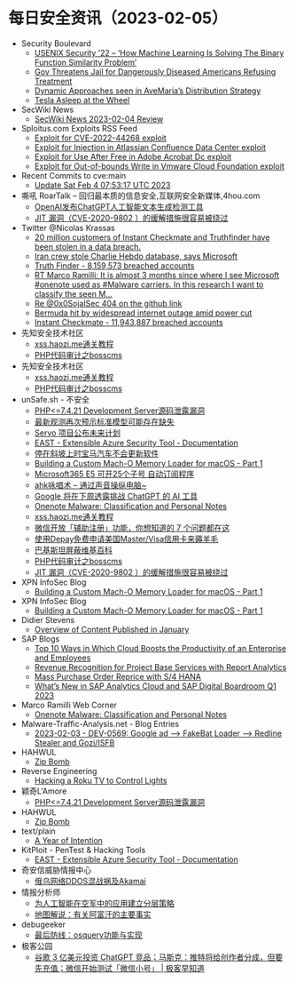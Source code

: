 # 每日安全资讯（2023-02-05）

- Security Boulevard
  - [USENIX Security ’22 –  ‘How Machine Learning Is Solving The Binary Function Similarity Problem’](https://securityboulevard.com/2023/02/usenix-security-22-how-machine-learning-is-solving-the-binary-function-similarity-problem/)
  - [Gov Threatens Jail for Dangerously Diseased Americans Refusing Treatment](https://securityboulevard.com/2023/02/gov-threatens-jail-for-dangerously-diseased-americans-refusing-treatment/)
  - [Dynamic Approaches seen in AveMaria’s Distribution Strategy](https://securityboulevard.com/2023/02/dynamic-approaches-seen-in-avemarias-distribution-strategy/)
  - [Tesla Asleep at the Wheel](https://securityboulevard.com/2023/02/tesla-asleep-at-the-wheel/)
- SecWiki News
  - [SecWiki News 2023-02-04 Review](http://www.sec-wiki.com/?2023-02-04)
- Sploitus.com Exploits RSS Feed
  - [Exploit for CVE-2022-44268 exploit](https://sploitus.com/exploit?id=02166507-C251-58EA-80F1-D6A0E57EBE9F&utm_source=rss&utm_medium=rss)
  - [Exploit for Injection in Atlassian Confluence Data Center exploit](https://sploitus.com/exploit?id=594C33E1-9EBF-5B3B-BA76-031ACB500518&utm_source=rss&utm_medium=rss)
  - [Exploit for Use After Free in Adobe Acrobat Dc exploit](https://sploitus.com/exploit?id=013311B2-25CA-59B4-BEFD-6B24B4A60D9D&utm_source=rss&utm_medium=rss)
  - [Exploit for Out-of-bounds Write in Vmware Cloud Foundation exploit](https://sploitus.com/exploit?id=C9291E88-25DB-5BB7-9EA3-4DD98B725E0F&utm_source=rss&utm_medium=rss)
- Recent Commits to cve:main
  - [Update Sat Feb  4 07:53:17 UTC 2023](https://github.com/trickest/cve/commit/8716bd7efa344e30807b97931b0ca6003681e476)
- 嘶吼 RoarTalk – 回归最本质的信息安全,互联网安全新媒体,4hou.com
  - [OpenAI发布ChatGPT人工智能文本生成检测工具](https://www.4hou.com/posts/xjJ3)
  - [JIT 漏洞（CVE-2020-9802 ）的缓解措施很容易被绕过](https://www.4hou.com/posts/2JL1)
- Twitter @Nicolas Krassas
  - [20 million customers of Instant Checkmate and Truthfinder have been stolen in a data breach.](https://twitter.com/Dinosn/status/1621938248862900225)
  - [Iran crew stole Charlie Hebdo database, says Microsoft](https://twitter.com/Dinosn/status/1621938189651873793)
  - [Truth Finder - 8,159,573 breached accounts](https://twitter.com/Dinosn/status/1621937848915054593)
  - [RT Marco Ramilli: It is almost 3 months since where I see Microsoft #onenote used as #Malware carriers. In this research I want to classify the seen M...](https://twitter.com/Marco_Ramilli/status/1621788772600782849)
  - [Re @0x0SojalSec 404 on the github link](https://twitter.com/Dinosn/status/1621784239719972864)
  - [Bermuda hit by widespread internet outage amid power cut](https://twitter.com/Dinosn/status/1621737669058330626)
  - [Instant Checkmate - 11,943,887 breached accounts](https://twitter.com/Dinosn/status/1621709199167078400)
- 先知安全技术社区
  - [xss.haozi.me通关教程](https://xz.aliyun.com/t/12107)
  - [PHP代码审计之bosscms](https://xz.aliyun.com/t/12106)
- 先知安全技术社区
  - [xss.haozi.me通关教程](https://xz.aliyun.com/t/12107)
  - [PHP代码审计之bosscms](https://xz.aliyun.com/t/12106)
- unSafe.sh - 不安全
  - [PHP<=7.4.21 Development Server源码泄露漏洞](https://buaq.net/go-147962.html)
  - [最新观测再次预示标准模型可能存在缺失](https://buaq.net/go-147960.html)
  - [Servo 项目公布未来计划](https://buaq.net/go-147961.html)
  - [EAST - Extensible Azure Security Tool - Documentation](https://buaq.net/go-147947.html)
  - [停在斜坡上时宝马汽车不会更新软件](https://buaq.net/go-147948.html)
  - [Building a Custom Mach-O Memory Loader for macOS - Part 1](https://buaq.net/go-147946.html)
  - [Microsoft365 E5 可开25个子号 自动订阅程序](https://buaq.net/go-147944.html)
  - [ahk咏唱术 – 通过声音操纵电脑~](https://buaq.net/go-147934.html)
  - [Google 将在下周透露挑战 ChatGPT 的 AI 工具](https://buaq.net/go-147936.html)
  - [Onenote Malware: Classification and Personal Notes](https://buaq.net/go-147933.html)
  - [xss.haozi.me通关教程](https://buaq.net/go-147952.html)
  - [微信开放「辅助注册」功能，你想知道的 7 个问题都在这](https://buaq.net/go-147929.html)
  - [使用Depay免费申请美国Master/Visa信用卡来薅羊毛](https://buaq.net/go-147928.html)
  - [巴基斯坦屏蔽维基百科](https://buaq.net/go-147937.html)
  - [PHP代码审计之bosscms](https://buaq.net/go-147943.html)
  - [JIT 漏洞（CVE-2020-9802 ）的缓解措施很容易被绕过](https://buaq.net/go-147913.html)
- XPN InfoSec Blog
  - [Building a Custom Mach-O Memory Loader for macOS - Part 1](https://blog.xpnsec.com/building-a-mach-o-memory-loader-part-1/)
- XPN InfoSec Blog
  - [Building a Custom Mach-O Memory Loader for macOS - Part 1](https://blog.xpnsec.com/building-a-mach-o-memory-loader-part-1/)
- Didier Stevens
  - [Overview of Content Published in January](https://blog.didierstevens.com/2023/02/04/overview-of-content-published-in-january-8/)
- SAP Blogs
  - [Top 10 Ways in Which Cloud Boosts the Productivity of an Enterprise and Employees](https://blogs.sap.com/2023/02/04/top-10-ways-in-which-cloud-boosts-the-productivity-of-an-enterprise-and-employees/)
  - [Revenue Recognition for Project Base Services with Report Analytics](https://blogs.sap.com/2023/02/04/revenue-recognition-for-project-base-services-with-report-analytics/)
  - [Mass Purchase Order Reprice with S/4 HANA](https://blogs.sap.com/2023/02/04/mass-purchase-order-reprice-with-s-4-hana/)
  - [What’s New in SAP Analytics Cloud and SAP Digital Boardroom Q1 2023](https://blogs.sap.com/2023/02/04/whats-new-in-sap-analytics-cloud-and-sap-digital-boardroom-q1-2023/)
- Marco Ramilli Web Corner
  - [Onenote Malware: Classification and Personal Notes](https://marcoramilli.com/2023/02/04/onenote-malware-classification-and-personal-notes/)
- Malware-Traffic-Analysis.net - Blog Entries
  - [2023-02-03 - DEV-0569: Google ad --> FakeBat Loader --> Redline Stealer and Gozi/ISFB](https://www.malware-traffic-analysis.net/2023/02/03/index.html)
- HAHWUL
  - [Zip Bomb](https://www.hahwul.com/cullinan/zip-bomb)
- Reverse Engineering
  - [Hacking a Roku TV to Control Lights](https://www.reddit.com/r/ReverseEngineering/comments/10tokap/hacking_a_roku_tv_to_control_lights/)
- 颖奇L'Amore
  - [PHP<=7.4.21 Development Server源码泄露漏洞](https://www.gem-love.com/2023/02/04/PHP-7-4-21-Development-Server%E6%BA%90%E7%A0%81%E6%B3%84%E9%9C%B2%E6%BC%8F%E6%B4%9E/)
- HAHWUL
  - [Zip Bomb](https://www.hahwul.com/cullinan/zip-bomb)
- text/plain
  - [A Year of Intention](https://textslashplain.com/2023/02/04/a-year-of-intention/)
- KitPloit - PenTest & Hacking Tools
  - [EAST - Extensible Azure Security Tool - Documentation](http://www.kitploit.com/2023/02/east-extensible-azure-security-tool.html)
- 奇安信威胁情报中心
  - [俄乌网络DDOS混战祸及Akamai](https://mp.weixin.qq.com/s?__biz=MzI2MDc2MDA4OA==&mid=2247505326&idx=1&sn=9136ee31272fd6d4da2eb74cfa53f163&chksm=ea6622d9dd11abcf90b1153ede534f04d81107649ca1d907a68c2b1e31577d187da92b0f0927&scene=58&subscene=0#rd)
- 情报分析师
  - [为人工智能在空军中的应用建立分层策略](https://mp.weixin.qq.com/s?__biz=MzA3Mjc1MTkwOA==&mid=2650525217&idx=1&sn=46515c923c69020379bb3a57c6938aa4&chksm=8716e06ab061697c9912c7f7fc3f515b5a5ce75c433bb9c44d7f902d3e0d72056ad05ed6035a&scene=58&subscene=0#rd)
  - [地图解说：有关阿富汗的主要事实](https://mp.weixin.qq.com/s?__biz=MzA3Mjc1MTkwOA==&mid=2650525217&idx=2&sn=8f1cfb81c416fb608556883a804e0110&chksm=8716e06ab061697c330cc3f52ad0018080efcf9135693e4399c6cd69a0fd5ae8203d4a7b35ef&scene=58&subscene=0#rd)
- debugeeker
  - [最后防线：osquery功能与实现](https://mp.weixin.qq.com/s?__biz=MzU4NjY0NTExNA==&mid=2247488164&idx=1&sn=17fad9b3d5578456128c0ef0f42f2d8f&chksm=fdf979b1ca8ef0a77278533ed0857d394bcd99120b2b9b1b32703a41a067d5de0b4620c464f5&scene=58&subscene=0#rd)
- 极客公园
  - [谷歌 3 亿美元投资 ChatGPT 竞品；马斯克：推特将给创作者分成，但要先充值；微信开始测试「微信小号」 | 极客早知道](https://mp.weixin.qq.com/s?__biz=MTMwNDMwODQ0MQ==&mid=2652982343&idx=1&sn=462648d50bc3bc183cfd90a6f674f481&chksm=7e5431f14923b8e76d359696b8feecc42c622a4658789778c21409b825b75438b7a4e97bd0fd&scene=58&subscene=0#rd)
